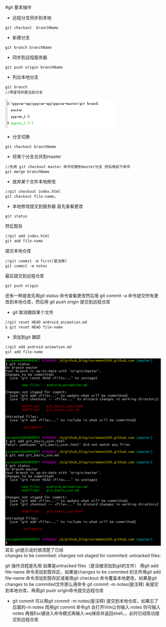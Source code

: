 #git 基本操作

* 远程分支同步到本地
```git
git checkout  branchName
```

* 新建分支
```git
git branch branchName
```

* 同步到远程服务器
```git
git push origin branchName
```

* 列出本地分支
```git
git branch 
//带星号的是当前分支
```
![](images/git/show_branch_list.png)

* 分支切换
```git
git checkout branchName
```

* 将某个分支合并到master
```git 
//先用 git checkout master 命令切换到master分支 然后用如下命令
git merge branchName

```

* 放弃某个文件本地修改
```git
//git checkout index.html
git checkout file-name;
```
* 本地修改提交到服务器
首先查看更改
```git
git status

```
然后暂存
```git
//git add index.html
git add file-name
```
提交本地仓库
```git
//git commit -m first(是注释)
git commit -m notes
```
最后提交到远程仓库
```git
git push origin 
```

还有一种是首先用git status 命令查看更改然后用 git commit -a 命令提交所有更改到本地仓库，然后用 git push origin 提交到远程仓库
* git 取消跟踪某个文件
```git
//git reset HEAD android_animation.md
$ git reset HEAD file-name
```
* 添加到git 跟踪
```git
//git add android-animation.md
git add file-name
```

![](images/git_basic_use.png)  
其实 git提示说的很清楚了已经   
changes to be commited:
changes not staged for commited:
untracked files:

git 操作流程是先用 如果是untracked files（是没被添加到git的文件） 用git add file-name 命令添加到暂存区，如果是changes to be commited 的文件用git add file-name 命令添加到暂存区或者用git checkout 命令覆盖本地更改，如果是git changes to be commited文件那么用命令 git commit -m notes(是注释) 来提交到本地仓库，再用git push origin命令提交远程仓库
* git commit
可以用git commit -m notes(是注释) 提交到本地仓库，如果忘了后面的-m notes 而用git commit 命令git 会打开Vim让你输入
notes 你可输入notes 再按Esc键进入命令模式再输入:wq保存并返回shell，，此时已经陈功提交到远程仓库

